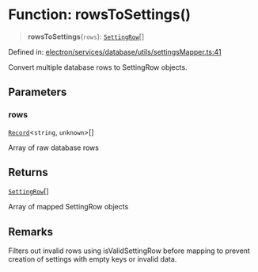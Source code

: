 # Function: rowsToSettings()

> **rowsToSettings**(`rows`): [`SettingRow`](../interfaces/SettingRow.md)[]

Defined in: [electron/services/database/utils/settingsMapper.ts:41](https://github.com/Nick2bad4u/Uptime-Watcher/blob/8a1973382d5fe14c52996ecda381894eb7ecd4a6/electron/services/database/utils/settingsMapper.ts#L41)

Convert multiple database rows to SettingRow objects.

## Parameters

### rows

[`Record`](https://www.typescriptlang.org/docs/handbook/utility-types.html#recordkeys-type)\<`string`, `unknown`\>[]

Array of raw database rows

## Returns

[`SettingRow`](../interfaces/SettingRow.md)[]

Array of mapped SettingRow objects

## Remarks

Filters out invalid rows using isValidSettingRow before mapping to prevent
creation of settings with empty keys or invalid data.
